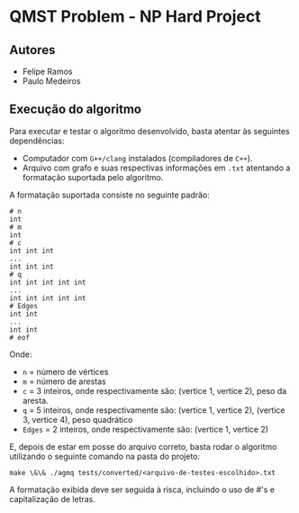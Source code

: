 # QMST Problem - NP Hard Project

## Autores
+ Felipe Ramos
+ Paulo Medeiros


## Execução do algoritmo
 Para executar e testar o algoritmo desenvolvido, basta atentar às seguintes dependências:
+ Computador com `G++/clang` instalados (compiladores de `C++`).
+ Arquivo com grafo e suas respectivas informações em `.txt` atentando a formatação suportada pelo algoritmo.
        
A formatação suportada consiste no seguinte padrão:
```
# n
int
# m
int
# c
int int int
... 
int int int
# q
int int int int int
...
int int int int int
# Edges
int int
...
int int
# eof
```
Onde:
+ `n` = número de vértices
+ `m` = número de arestas
+ `c` = 3 inteiros, onde respectivamente são: (vertice 1, vertice 2), peso da aresta.
+ `q` = 5 inteiros, onde respectivamente são: (vertice 1, vertice 2), (vertice 3, vertice 4), peso quadrático
+ `Edges` = 2 inteiros, onde respectivamente são: (vertice 1, vertice 2)
        
E, depois de estar em posse do arquivo correto, basta rodar o algoritmo utilizando o seguinte comando na pasta do projeto:
```
make \&\& ./agmq tests/converted/<arquivo-de-testes-escolhido>.txt
```
A formatação exibida deve ser seguida à risca, incluindo o uso de \#'s e capitalização de letras.
        
